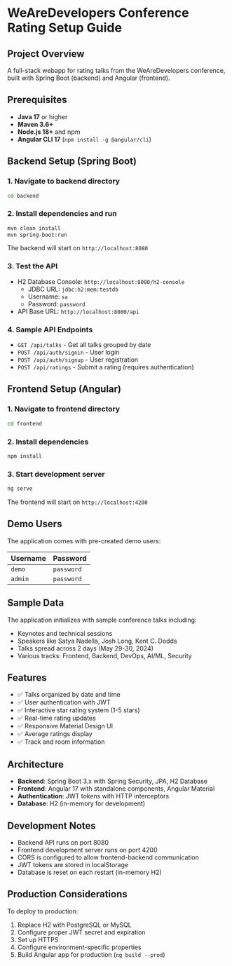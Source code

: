 # WeAreDevelopers Conference Rating Setup Guide

## Project Overview
A full-stack webapp for rating talks from the WeAreDevelopers conference, built with Spring Boot (backend) and Angular (frontend).

## Prerequisites
- **Java 17** or higher
- **Maven 3.6+**
- **Node.js 18+** and npm
- **Angular CLI 17** (`npm install -g @angular/cli`)

## Backend Setup (Spring Boot)

### 1. Navigate to backend directory
```bash
cd backend
```

### 2. Install dependencies and run
```bash
mvn clean install
mvn spring-boot:run
```

The backend will start on `http://localhost:8080`

### 3. Test the API
- H2 Database Console: `http://localhost:8080/h2-console`
  - JDBC URL: `jdbc:h2:mem:testdb`
  - Username: `sa`
  - Password: `password`
- API Base URL: `http://localhost:8080/api`

### 4. Sample API Endpoints
- `GET /api/talks` - Get all talks grouped by date
- `POST /api/auth/signin` - User login
- `POST /api/auth/signup` - User registration
- `POST /api/ratings` - Submit a rating (requires authentication)

## Frontend Setup (Angular)

### 1. Navigate to frontend directory
```bash
cd frontend
```

### 2. Install dependencies
```bash
npm install
```

### 3. Start development server
```bash
ng serve
```

The frontend will start on `http://localhost:4200`

## Demo Users
The application comes with pre-created demo users:

| Username | Password |
|----------|----------|
| `demo`   | `password` |
| `admin`  | `password` |

## Sample Data
The application initializes with sample conference talks including:
- Keynotes and technical sessions
- Speakers like Satya Nadella, Josh Long, Kent C. Dodds
- Talks spread across 2 days (May 29-30, 2024)
- Various tracks: Frontend, Backend, DevOps, AI/ML, Security

## Features
- ✅ Talks organized by date and time
- ✅ User authentication with JWT
- ✅ Interactive star rating system (1-5 stars)
- ✅ Real-time rating updates
- ✅ Responsive Material Design UI
- ✅ Average ratings display
- ✅ Track and room information

## Architecture
- **Backend**: Spring Boot 3.x with Spring Security, JPA, H2 Database
- **Frontend**: Angular 17 with standalone components, Angular Material
- **Authentication**: JWT tokens with HTTP interceptors
- **Database**: H2 (in-memory for development)

## Development Notes
- Backend API runs on port 8080
- Frontend development server runs on port 4200
- CORS is configured to allow frontend-backend communication
- JWT tokens are stored in localStorage
- Database is reset on each restart (in-memory H2)

## Production Considerations
To deploy to production:
1. Replace H2 with PostgreSQL or MySQL
2. Configure proper JWT secret and expiration
3. Set up HTTPS
4. Configure environment-specific properties
5. Build Angular app for production (`ng build --prod`)
